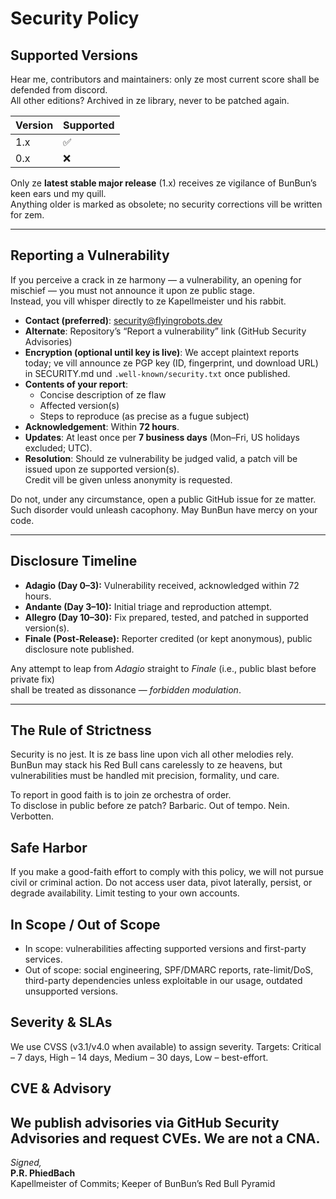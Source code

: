 # Security Policy

## Supported Versions

Hear me, contributors and maintainers: only ze most current score shall be defended from discord.  
All other editions? Archived in ze library, never to be patched again.

| Version | Supported          |
| ------- | ------------------ |
| 1.x     | :white_check_mark: |
| 0.x     | :x:                |

Only ze **latest stable major release** (1.x) receives ze vigilance of BunBun’s keen ears und my quill.  
Anything older is marked as obsolete; no security corrections vill be written for zem.

---

## Reporting a Vulnerability

If you perceive a crack in ze harmony — a vulnerability, an opening for mischief — you must not announce it upon ze public stage.  
Instead, you vill whisper directly to ze Kapellmeister und his rabbit.

- **Contact (preferred)**: [security@flyingrobots.dev](mailto:security@flyingrobots.dev)  
- **Alternate**: Repository’s “Report a vulnerability” link (GitHub Security Advisories)  
- **Encryption (optional until key is live)**: We accept plaintext reports today; ve vill announce ze PGP key (ID, fingerprint, und download URL) in SECURITY.md und `.well-known/security.txt` once published.  
- **Contents of your report**:  
  - Concise description of ze flaw  
  - Affected version(s)  
  - Steps to reproduce (as precise as a fugue subject)  
- **Acknowledgement**: Within **72 hours**.  
- **Updates**: At least once per **7 business days** (Mon–Fri, US holidays excluded; UTC).  
- **Resolution**: Should ze vulnerability be judged valid, a patch vill be issued upon ze supported version(s).  
  Credit vill be given unless anonymity is requested.  

Do not, under any circumstance, open a public GitHub issue for ze matter. Such disorder vould unleash cacophony. May BunBun have mercy on your code.

---

## Disclosure Timeline

- **Adagio (Day 0–3):** Vulnerability received, acknowledged within 72 hours.  
- **Andante (Day 3–10):** Initial triage and reproduction attempt.  
- **Allegro (Day 10–30):** Fix prepared, tested, and patched in supported version(s).  
- **Finale (Post-Release):** Reporter credited (or kept anonymous), public disclosure note published.  

Any attempt to leap from *Adagio* straight to *Finale* (i.e., public blast before private fix)  
shall be treated as dissonance — *forbidden modulation*.

---

## The Rule of Strictness

Security is no jest. It is ze bass line upon vich all other melodies rely.  
BunBun may stack his Red Bull cans carelessly to ze heavens, but vulnerabilities must be handled mit precision, formality, und care.  

To report in good faith is to join ze orchestra of order.  
To disclose in public before ze patch? Barbaric. Out of tempo. Nein. Verbotten.

## Safe Harbor
If you make a good-faith effort to comply with this policy, we will not pursue civil or criminal action. Do not access user data, pivot laterally, persist, or degrade availability. Limit testing to your own accounts.

## In Scope / Out of Scope
- In scope: vulnerabilities affecting supported versions and first-party services.  
- Out of scope: social engineering, SPF/DMARC reports, rate-limit/DoS, third-party dependencies unless exploitable in our usage, outdated unsupported versions.

## Severity & SLAs
We use CVSS (v3.1/v4.0 when available) to assign severity. Targets: Critical – 7 days, High – 14 days, Medium – 30 days, Low – best-effort.

## CVE & Advisory
We publish advisories via GitHub Security Advisories and request CVEs. We are not a CNA.
---

*Signed,*  
**P.R. PhiedBach**  
Kapellmeister of Commits; Keeper of BunBun’s Red Bull Pyramid
